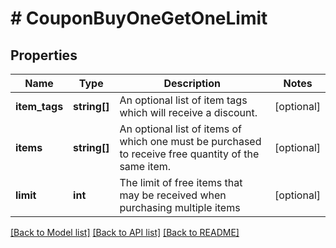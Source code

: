 # # CouponBuyOneGetOneLimit

## Properties

Name | Type | Description | Notes
------------ | ------------- | ------------- | -------------
**item_tags** | **string[]** | An optional list of item tags which will receive a discount. | [optional]
**items** | **string[]** | An optional list of items of which one must be purchased to receive free quantity of the same item. | [optional]
**limit** | **int** | The limit of free items that may be received when purchasing multiple items | [optional]

[[Back to Model list]](../../README.md#models) [[Back to API list]](../../README.md#endpoints) [[Back to README]](../../README.md)
